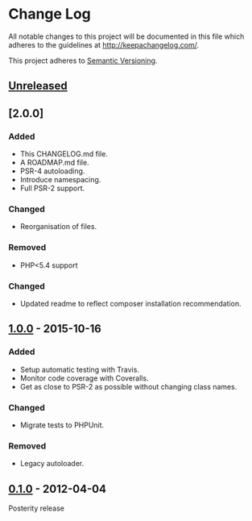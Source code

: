 # Change Log
All notable changes to this project will be documented in this file
which adheres to the guidelines at http://keepachangelog.com/.

This project adheres to [Semantic Versioning](http://semver.org/).

## [Unreleased]
## [2.0.0]
### Added
- This CHANGELOG.md file.
- A ROADMAP.md file.
- PSR-4 autoloading.
- Introduce namespacing.
- Full PSR-2 support.

### Changed
- Reorganisation of files.

### Removed
- PHP<5.4 support

### Changed
- Updated readme to reflect composer installation recommendation.

## [1.0.0] - 2015-10-16
### Added
- Setup automatic testing with Travis.
- Monitor code coverage with Coveralls.
- Get as close to PSR-2 as possible without changing class names.

### Changed
- Migrate tests to PHPUnit.

### Removed
- Legacy autoloader.

## [0.1.0] - 2012-04-04
Posterity release


[Unreleased]: https://github.com/pda/flexihash/compare/v1.0.0...master
[1.0.0]: https://github.com/pda/flexihash/compare/v0.1.0...v1.0.0
[0.1.0]: https://github.com/pda/flexihash/tree/v0.1.0
